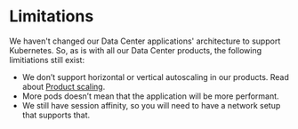# Limitations 
We haven't changed our Data Center applications' architecture to support Kubernetes. So, as is with all our Data Center products, the following limitiations still exist:
* We don’t support horizontal or vertical autoscaling in our products. Read about [Product scaling](../userguide/resource_management/RESOURCE_SCALING.md).
* More pods doesn’t mean that the application will be more performant.
* We still have session affinity, so you will need to have a network setup that supports that. 
